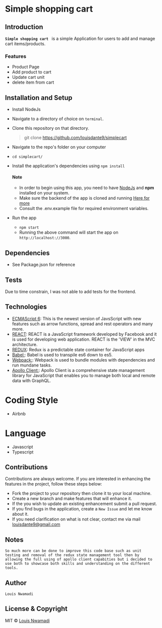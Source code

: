 # Simple shopping cart 

## Introduction
**`Simple shopping cart `** is a simple Application for users to add and manage cart items/products.
### Features
* Product Page
* Add product to cart
* Update cart unit
* delete item from cart

## Installation and Setup
*  Install NodeJs
*  Navigate to a directory of choice on `terminal`.
*  Clone this repository on that directory.

   > git clone https://github.com/louisdante9/simplecart

*  Navigate to the repo's folder on your computer
*  `cd simplecart/`
* Install the application's dependencies using `npm install`

  #### Note
    * In order to begin using this app, you need to have [NodeJs](https://nodejs.org) and **npm** installed on your system.
    * Make sure the backend of the app is cloned and running [Here for more](https://github.com/oti4me/order-api)
    * Consult the .env.example file for required environment variables.

* Run the app
    *  `npm start`
    *  Running the above command  will start the app on `http://localhost://3000`.

## Dependencies
* See Package.json for reference

## Tests
Due to time constrain, I was not able to add tests for the frontend.

## Technologies
* [ECMAScript 6](http://es6-features.org/): This is the newest version of JavsScript with new features such as arrow functions, spread and rest operators and many more.
* [REACT](https://facebook.github.io/react/): REACT is a JavaScript framework developed by Facebook and it is used for developing web application. REACT is the 'VIEW' in the MVC architecture.
* [REDUX](): Redux is a predictable state container for JavaScript apps
* [Babel:](https://babeljs.io/): Babel is used to transpile es6 down to es5.
* [Webpack:](https://webpack.github.io/docs/what-is-webpack.html): Webpack is used to bundle modules with dependencies and run mundane tasks.
* [Apollo Client:](https://www.apollographql.com/docs/): Apollo Client is a comprehensive state management library for JavaScript that enables you to manage both local and remote data with GraphQL.


# Coding Style
- Airbnb

# Language
- Javascript
- Typescript

## Contributions
Contributions are always welcome. If you are interested in enhancing the features in the project, follow these steps below:
+ Fork the project to your repository then clone it to your local machine.
+ Create a new branch and make features that will enhance it.
+ If the you wish to update an existing enhancement submit a pull request.
+ If you find bugs in the application, create a `New Issue` and let me know about it.
+ If you need clarification on what is not clear, contact me via mail [louisdante9@gmail.com](mailto:h.louisdante9@gmail.com)

## Notes
    So much more can be done to improve this code base such as unit testing and removal of the redux state management tool then by allowing the full using of apollo client capabities but i decided to use both to showcase both skills and understanding on the different tools. 
    
## Author
    Louis Nwamadi

## License & Copyright
MIT © [Louis Nwamadi](https://github.com/louisdante9)